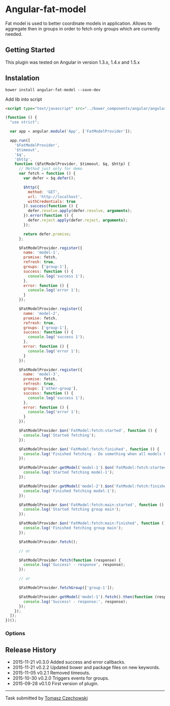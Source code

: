 # Angular-fat-model

Fat model is used to better coordinate models in application. Allows to aggregate then in groups in order to fetch only groups which are currently needed.

## Getting Started
This plugin was tested on Angular in version 1.3.x, 1.4.x and 1.5.x

## Instalation

```shell
bower install angular-fat-model --save-dev
```
Add lib into script

```html
<script type="text/javascript" src="../bower_components/angular/angular.js"></script>
```

```javascript
(function () {
  "use strict";

  var app = angular.module('App', ['FatModelProvider']);

  app.run([
    '$FatModelProvider',
    '$timeout',
    '$q',
    '$http',
    function ($FatModelProvider, $timeout, $q, $http) {
      // Method just only for demo
      var fetch = function () {
        var defer = $q.defer();

        $http({
          method: 'GET',
          url: 'http://localhost',
          withCredentials: true
        }).success(function () {
          defer.resolve.apply(defer.resolve, arguments);
        }).error(function () {
          defer.reject.apply(defer.reject, arguments);
        });

        return defer.promise;
      };

      $FatModelProvider.register({
        name: 'model-1',
        promise: fetch,
        refresh: true,
        groups: ['group-1'],
        success: function () {
          console.log('success 1');
        },
        error: function () {
          console.log('error 1');
        }
      });

      $FatModelProvider.register({
        name: 'model-2',
        promise: fetch,
        refresh: true,
        groups: ['group-1'],
        success: function () {
          console.log('success 1');
        },
        error: function () {
          console.log('error 1');
        }
      });

      $FatModelProvider.register({
        name: 'model-3',
        promise: fetch,
        refresh: true,
        groups: ['other-group'],
        success: function () {
          console.log('success 1');
        },
        error: function () {
          console.log('error 1');
        }
      });

      $FatModelProvider.$on('FatModel:fetch:started', function () {
        console.log('Started fetching');
      });

      $FatModelProvider.$on('FatModel:fetch:finished', function () {
        console.log('Finished fetching - Do something when all models have been fetched!');
      });

      $FatModelProvider.getModel('model-1').$on('FatModel:fetch:started', function () {
        console.log('Started fetching model-1');
      });

      $FatModelProvider.getModel('model-2').$on('FatModel:fetch:finished', function () {
        console.log('Finished fetching model-1');
      });

      $FatModelProvider.$on('FatModel:fetch:main:started', function () {
        console.log('Started fetching group main');
      });

      $FatModelProvider.$on('FatModel:fetch:main:finished', function () {
        console.log('Finished fetching group main');
      });

      $FatModelProvider.fetch();

      // or

      $FatModelProvider.fetch(function (response) {
        console.log('Success! - response', response);
      });

      // or

      $FatModelProvider.fetchGroup(['group-1']);

      $FatModelProvider.getModel('model-1').fetch().then(function (response) {
        console.log('Success! - response:', response);
      });
    });
  ]);
})();
```
### Options


## Release History
 * 2015-11-21   v0.3.0   Added success and error callbacks.
 * 2015-11-21   v0.2.2   Updated bower and package files on new keywords.
 * 2015-11-05   v0.2.1   Removed timeouts.
 * 2015-10-30   v0.2.0   Triggers events for groups.
 * 2015-09-28   v0.1.0   First version of plugin.

---

Task submitted by [Tomasz Czechowski](http://czechowski.pl/)
